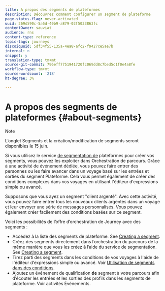 ```yaml
---
title: A propos des segments de plateformes
description: Découvrez comment configurer un segment de plateforme
page-status-flag: never-activated
uuid: 269d590c-5a6d-40b9-a879-02f5033863fc
contentOwner: sauviat
audience: rns
content-type: reference
topic-tags: journeys
discoiquuid: 5df34f55-135a-4ea8-afc2-f9427ce5ae7b
internal: n
snippet: y
translation-type: tm+mt
source-git-commit: 796eff7751941720fc069dd8c7bed5c1f0e4a8fe
workflow-type: tm+mt
source-wordcount: '218'
ht-degree: 3%

---
```



# A propos des segments de plateformes {#about-segments}

>[!NOTE]
>
>L’onglet Segments et la création/modification de segments seront disponibles le 15 juin.

Si vous utilisez le service [de segmentation de](https://docs.adobe.com/content/help/fr-FR/experience-platform/segmentation/home.html) plateformes pour créer vos segments, vous pouvez les exploiter dans Orchestration de parcours. Grâce à une activité de événement dédiée, vous pouvez faire entrer des personnes ou les faire avancer dans un voyage basé sur les entrées et sorties du segment Plateforme. Cela vous permet également de créer des conditions complexes dans vos voyages en utilisant l&#39;éditeur d&#39;expressions simple ou avancé.

Supposons que vous ayez un segment &quot;client argenté&quot;. Avec cette activité, vous pouvez faire entrer tous les nouveaux clients argentés dans un voyage et leur envoyer une série de messages personnalisés. Vous pouvez également créer facilement des conditions basées sur ce segment.

Voici les possibilités de l’offre d’orchestration de Journey avec des segments :

* Accédez à la liste des segments de plateforme. See [Creating a segment](../segment/creating-a-segment.md).
* Créez des segments directement dans l’orchestration du parcours de la même manière que vous les créez à l’aide du service de segmentation. See [Creating a segment](../segment/creating-a-segment.md).
* Tirez parti des segments dans les conditions de vos voyages à l&#39;aide de l&#39;éditeur d&#39;expressions simple ou avancé. Voir [Utilisation de segments dans des conditions](../segment/using-a-segment.md).
* Ajoutez un événement de qualification **de** segment à votre parcours afin d’écouter les entrées et les sorties des profils dans les segments de plateforme. Voir activités [](../building-journeys/event-activities.md#segment-qualification)Événements.

